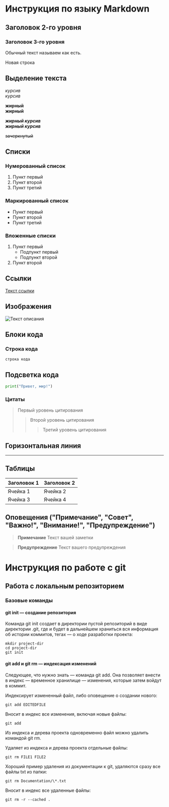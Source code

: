 # Инструкция по языку Markdown
## Заголовок 2-го уровня
### Заголовок 3-го уровня
Обычный текст называем как есть. 

Новая строка 
## Выделение текста
*курсив*  
_курсив_

**жирный**  
__жирный__

***жирный курсив***  
___жирный курсив___

~~зачеркнутый~~
## Списки
### Нумерованный список
1. Пункт первый
2. Пункт второй
3. Пункт третий

### Маркированный список
- Пункт первый
- Пункт второй
- Пункт третий
### Вложенные списки
1. Пункт первый
    - Подпункт первый
    - Подпункт второй
2. Пункт второй
## Ссылки
[Текст ссылки](https://www.example.com)
## Изображения 
![Текст описания](https://i.pinimg.com/564x/af/ac/e8/aface8ae6a0c7f3d7c23f81e2ba16059.jpg)
## Блоки кода
### Строка кода
`строка кода`
## Подсветка кода
```python
print("Привет, мир!")
```
### Цитаты
> Первый уровень цитирования
>> Второй уровень цитирования
>>> Третий уровень цитирования
## Горизонтальная линия
---
## Таблицы
| Заголовок 1 | Заголовок 2 |
| ----------- | ----------- |
| Ячейка 1    | Ячейка 2   |
| Ячейка 3    | Ячейка 4   | 
## Оповещения ("Примечание", "Совет", "Важно!", "Внимание!", "Предупреждение")

> **Примечание**
Текст вашей заметки

> **Предупреждение**
Текст вашего предупреждения

# Инструкция по работе с git 
## Работа с локальным репозиторием
### Базовые команды
#### **git init — создание репозитория**
Команда git init создает в директории пустой репозиторий в виде директории .git, где и будет в дальнейшем храниться вся информация об истории коммитов, тегах — о ходе разработки проекта: 
```
mkdir project-dir
cd project-dir
git init
```
#### git add и git rm — индексация изменений
Следующее, что нужно знать — команда git add. Она позволяет внести в индекс — временное хранилище — изменения, которые затем войдут в коммит.

Индексирует измененный файл, либо оповещение о создании нового:
```
git add EDITEDFILE
```
Вносит в индекс все изменения, включая новые файлы:
```
git add 
```
Из индекса и дерева проекта одновременно файл можно удалить командой git rm.

Удаляет из индекса и дерева проекта отдельные файлы:
```
git rm FILE1 FILE2
```
Хороший пример удаления из документации к git, удаляются сразу все файлы txt из папки:
```
git rm Documentation/\*.txt
```
Вносит в индекс все удаленные файлы:
```
git rm -r --cached .
```
